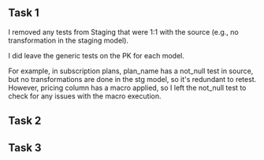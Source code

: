 ## Task 1
I removed any tests from Staging that were 1:1 with the source (e.g., no transformation in the staging model).

I did leave the generic tests on the PK for each model.

For example, in subscription plans, plan_name has a not_null test in source, but no transformations are done in the stg model, so it's redundant to retest. However, pricing column has a macro applied, so I left the not_null test to check for any issues with the macro execution.

## Task 2

## Task 3
